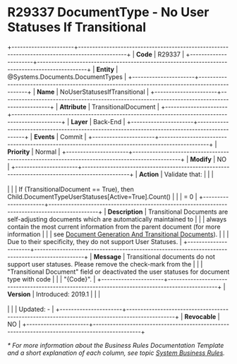 ﻿---
erp.type: business-rule
erp.entity: Systems.Documents.DocumentTypes
---

# R29337 DocumentType - No User Statuses If Transitional
+----------------------+-----------------------------------------------------------------------------------------------+
| **Code**             | R29337                                                                                        |
+----------------------+-----------------------------------------------------------------------------------------------+
| **Entity**           | @Systems.Documents.DocumentTypes                                                              |
+----------------------+-----------------------------------------------------------------------------------------------+
| **Name**             | NoUserStatusesIfTransitional                                                                  |
+----------------------+-----------------------------------------------------------------------------------------------+
| **Attribute**        | TransitionalDocument                                                                          |
+----------------------+-----------------------------------------------------------------------------------------------+
| **Layer**            | Back-End                                                                                      |
+----------------------+-----------------------------------------------------------------------------------------------+
| **Events**           | Commit                                                                                        |
+----------------------+-----------------------------------------------------------------------------------------------+
| **Priority**         | Normal                                                                                        |
+----------------------+-----------------------------------------------------------------------------------------------+
| **Modify**           | NO                                                                                            |
+----------------------+-----------------------------------------------------------------------------------------------+
| **Action**           | Validate that:                                                                                |
|                      | <br/><br/>                                                                                    |
|                      | If (TransitionalDocument == True), then Child.DocumentTypeUserStatuses\[Active=True\].Count() |
|                      | = 0                                                                                           |
+----------------------+-----------------------------------------------------------------------------------------------+
| **Description**      | Transitional Documents are self-adjusting documents which are automatically maintained to     |
|                      | always contain the most current information from the parent document (for more information    |
|                      | see [Document Generation And Transitional Documents](xref:transitional-documents)).           |
|                      | Due to their specificity, they do not support User Statuses.                                  |
+----------------------+-----------------------------------------------------------------------------------------------+
| **Message**          | Transitional documents do not support user statuses. Please remove the check-mark from the    |
|                      | \"Transitional Document\" field or deactivated the user statuses for document type with code  |
|                      | \"{Code}\".                                                                                   |
+----------------------+-----------------------------------------------------------------------------------------------+
| **Version**          | Introduced: 2019.1                                                                            |
|                      | <br/><br/>                                                                                    |
|                      | Updated: -                                                                                    |
+----------------------+-----------------------------------------------------------------------------------------------+
| **Revocable**        | NO                                                                                            |
+----------------------+-----------------------------------------------------------------------------------------------+

*\* For more information about the Business Rules Documentation Template and a short explanation of each column, see
topic [System Business Rules](../templates/template-description-system-business-rules.md).*
